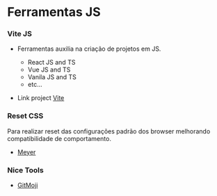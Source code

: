 # Ferramentas JS

### Vite JS

* Ferramentas auxilia na criação de projetos em JS.
  * React JS and TS
  * Vue JS and TS
  * Vanila JS and TS
  * etc...

* Link project [Vite](https://vitejs.dev/)


### Reset CSS

Para realizar reset das configurações padrão dos browser melhorando compatibilidade de comportamento.

* [Meyer](https://meyerweb.com/eric/tools/css/reset/)


### Nice Tools

* [GitMoji](https://gitmoji.dev/)


